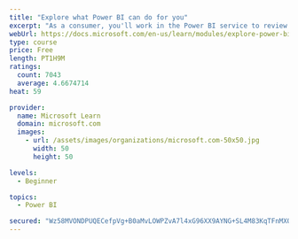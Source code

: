 ```yaml
---
title: "Explore what Power BI can do for you"
excerpt: "As a consumer, you'll work in the Power BI service to review and interact with content that has been shared with you. This module provides the foundational information that you need to work effectively in the Power BI service."
webUrl: https://docs.microsoft.com/en-us/learn/modules/explore-power-bi-service/
type: course
price: Free
length: PT1H9M
ratings:
  count: 7043
  average: 4.6674714
heat: 59

provider:
  name: Microsoft Learn
  domain: microsoft.com
  images:
    - url: /assets/images/organizations/microsoft.com-50x50.jpg
      width: 50
      height: 50

levels:
  - Beginner

topics:
  - Power BI

secured: "Wz58MVONDPUQECefpVg+B0aMvLOWPZvA7l4xG96XX9AYNG+SL4M83KqTFnMXOP02enwmJzwKrHSRIiQEOM9k8sEV1TZjXJgy7uk9W/9H2znQLGjza8pMSBoFzrCJaL2ys0ZvL57KfABTPRFYhGotJy0cnR1y55+hZkeS6oLMBgykwO9crhs9B41QIirQzcF1OEX/xxvexRxN47r0w38n/38Vj/qGGWSv8ZMibYlNCDk9oCObSjQcIj11RF/l4yPWFRwUC2rVsEn23MATi+dQhoue6+uXm0EK4k3/gizYc4rW6UE1hMKYw1B80WOjoCyzFJ56h8ZRX2zKdVHxjcp4NUTkz4a4igH2X+ojV6jGKlBpI3cE9N7V/XKxYMhoUGRSA+bCBo2d4QDfEHia0GURKNeHQ8UlR75TTQC9Ot5Xhws=;rl60DOg/CEUo5CoqJH2xmA=="
---
```


